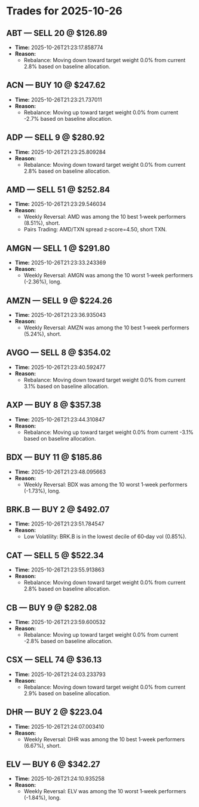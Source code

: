 # Trades for 2025-10-26

## ABT — SELL 20 @ $126.89
- **Time:** 2025-10-26T21:23:17.858774
- **Reason:**
  - Rebalance: Moving down toward target weight 0.0% from current 2.8% based on baseline allocation.

## ACN — BUY 10 @ $247.62
- **Time:** 2025-10-26T21:23:21.737011
- **Reason:**
  - Rebalance: Moving up toward target weight 0.0% from current -2.7% based on baseline allocation.

## ADP — SELL 9 @ $280.92
- **Time:** 2025-10-26T21:23:25.809284
- **Reason:**
  - Rebalance: Moving down toward target weight 0.0% from current 2.8% based on baseline allocation.

## AMD — SELL 51 @ $252.84
- **Time:** 2025-10-26T21:23:29.546034
- **Reason:**
  - Weekly Reversal: AMD was among the 10 best 1‑week performers (8.51%), short.
  - Pairs Trading: AMD/TXN spread z‑score=4.50, short TXN.

## AMGN — SELL 1 @ $291.80
- **Time:** 2025-10-26T21:23:33.243369
- **Reason:**
  - Weekly Reversal: AMGN was among the 10 worst 1‑week performers (-2.36%), long.

## AMZN — SELL 9 @ $224.26
- **Time:** 2025-10-26T21:23:36.935043
- **Reason:**
  - Weekly Reversal: AMZN was among the 10 best 1‑week performers (5.24%), short.

## AVGO — SELL 8 @ $354.02
- **Time:** 2025-10-26T21:23:40.592477
- **Reason:**
  - Rebalance: Moving down toward target weight 0.0% from current 3.1% based on baseline allocation.

## AXP — BUY 8 @ $357.38
- **Time:** 2025-10-26T21:23:44.310847
- **Reason:**
  - Rebalance: Moving up toward target weight 0.0% from current -3.1% based on baseline allocation.

## BDX — BUY 11 @ $185.86
- **Time:** 2025-10-26T21:23:48.095663
- **Reason:**
  - Weekly Reversal: BDX was among the 10 worst 1‑week performers (-1.73%), long.

## BRK.B — BUY 2 @ $492.07
- **Time:** 2025-10-26T21:23:51.784547
- **Reason:**
  - Low Volatility: BRK.B is in the lowest decile of 60‑day vol (0.85%).

## CAT — SELL 5 @ $522.34
- **Time:** 2025-10-26T21:23:55.913863
- **Reason:**
  - Rebalance: Moving down toward target weight 0.0% from current 2.8% based on baseline allocation.

## CB — BUY 9 @ $282.08
- **Time:** 2025-10-26T21:23:59.600532
- **Reason:**
  - Rebalance: Moving up toward target weight 0.0% from current -2.8% based on baseline allocation.

## CSX — SELL 74 @ $36.13
- **Time:** 2025-10-26T21:24:03.233793
- **Reason:**
  - Rebalance: Moving down toward target weight 0.0% from current 2.9% based on baseline allocation.

## DHR — BUY 2 @ $223.04
- **Time:** 2025-10-26T21:24:07.003410
- **Reason:**
  - Weekly Reversal: DHR was among the 10 best 1‑week performers (6.67%), short.

## ELV — BUY 6 @ $342.27
- **Time:** 2025-10-26T21:24:10.935258
- **Reason:**
  - Weekly Reversal: ELV was among the 10 worst 1‑week performers (-1.84%), long.

